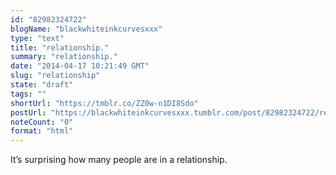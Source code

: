 ```yaml
---
id: "82982324722"
blogName: "blackwhiteinkcurvesxxx"
type: "text"
title: "relationship."
summary: "relationship."
date: "2014-04-17 10:21:49 GMT"
slug: "relationship"
state: "draft"
tags: ""
shortUrl: "https://tmblr.co/ZZ0w-n1DI8Sdo"
postUrl: "https://blackwhiteinkcurvesxxx.tumblr.com/post/82982324722/relationship"
noteCount: "0"
format: "html"
---
```


It’s surprising how many people are in a relationship.